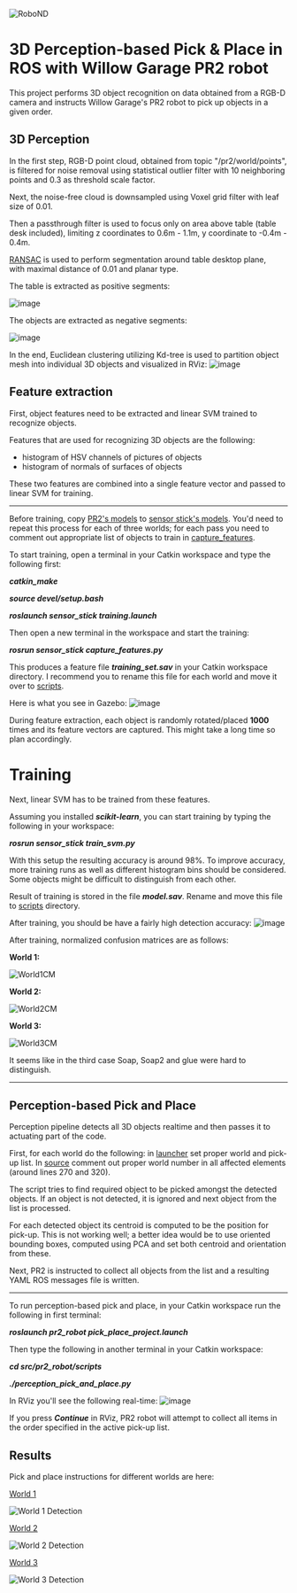 ![RoboND](https://camo.githubusercontent.com/0f51a1a655e13e62c95e95dfe5850bf2c20b1dd6/68747470733a2f2f73332d75732d776573742d312e616d617a6f6e6177732e636f6d2f756461636974792d726f626f746963732f45787472612b496d616765732f526f626f4e445f666c61672e706e67)

# 3D Perception-based Pick & Place in ROS with Willow Garage PR2 robot

This project performs 3D object recognition on data obtained from a RGB-D camera and instructs Willow Garage's PR2 robot 
to pick up objects in a given order.

## 3D Perception

In the first step, RGB-D point cloud, obtained from topic "/pr2/world/points", is filtered for noise removal using
statistical outlier filter with 10 neighboring points and 0.3 as threshold scale factor.

Next, the noise-free cloud is downsampled using Voxel grid filter with leaf size of 0.01.

Then a passthrough filter is used to focus only on area above table (table desk included), limiting z coordinates
to 0.6m - 1.1m, y coordinate to -0.4m - 0.4m.

[RANSAC](https://en.wikipedia.org/wiki/Random_sample_consensus) is used to perform segmentation around table desktop plane, \
with maximal distance of 0.01 and planar type.

The table is extracted as positive segments:

![image](images/3D_Table.PNG)

The objects are extracted as negative segments:

![image](images/3D_Objects.PNG)

In the end, Euclidean clustering utilizing Kd-tree is used to partition object mesh into individual 3D objects and visualized in RViz: 
![image](images/3D_clustering.png)

## Feature extraction
First, object features need to be extracted and linear SVM trained to recognize objects.

Features that are used for recognizing 3D objects are the following:
* histogram of HSV channels of pictures of objects
* histogram of normals of surfaces of objects

These two features are combined into a single feature vector and passed to linear SVM for training.

---
Before training, copy [PR2's models](pr2_robot/models) to [sensor stick's models](sensor_stick/models). 
You'd need to repeat this process for each of three worlds; for each pass you need to comment out appropriate 
list of objects to train in [capture_features](sensor_stick/scripts/capture_features.py).
 
To start training, open a terminal in your Catkin workspace and type the following first:

***catkin_make***

***source devel/setup.bash***

***roslaunch sensor_stick training.launch***

Then open a new terminal in the workspace and start the training:

***rosrun sensor_stick capture_features.py***

This produces a feature file ***training_set.sav*** in your Catkin workspace directory. I recommend you to rename this 
file for each world and move it over to [scripts](sensor_stick/scripts). 

Here is what you see in Gazebo:
![image](images/3D_Training.PNG)

During feature extraction, each object is randomly rotated/placed **1000** times and its feature vectors are captured.
This might take a long time so plan accordingly.

# Training
Next, linear SVM has to be trained from these features.

Assuming you installed ***scikit-learn***, you can start training by typing the following in your workspace:

***rosrun sensor_stick train_svm.py***

With this setup the resulting accuracy is around 98%. To improve accuracy, more training runs as well as different histogram bins should be considered.
Some objects might be difficult to distinguish from each other.

Result of training is stored in the file ***model.sav***. Rename and move this file to [scripts](sensor_stick/scripts) directory.

After training, you should be have a fairly high detection accuracy:
![image](images/PR2_detection.PNG)

After training, normalized confusion matrices are as follows:

**World 1:**

![World1CM](images/CM_World1.PNG)

**World 2:**

![World2CM](images/CM_World2.PNG)

**World 3:**

![World3CM](images/CM_World3.PNG)

It seems like in the third case Soap, Soap2 and glue were hard to distinguish.

---
## Perception-based Pick and Place

Perception pipeline detects all 3D objects realtime and then passes it to actuating part of the code.

First, for each world do the following:
in [launcher](pr2_robot/launch/pick_place_project.launch) set proper world and pick-up list.
In [source](pr2_robot/scripts/perception_pick_and_place.py) comment out proper world number in all affected elements 
(around lines 270 and 320).
 
The script tries to find required object to be picked amongst the detected objects. If an object is not detected, it is
ignored and next object from the list is processed.

For each detected object its centroid is computed to be the position for pick-up. This is not working well; a better
idea would be to use oriented bounding boxes, computed using PCA and set both centroid and orientation from these.

Next, PR2 is instructed to collect all objects from the list and a resulting YAML ROS messages file is written.

---
To run perception-based pick and place, in your Catkin workspace run the following in first terminal:

***roslaunch pr2_robot pick_place_project.launch***

Then type the following in another terminal in your Catkin workspace:
 
***cd src/pr2_robot/scripts***

***./perception_pick_and_place.py***

In RViz you'll see the following real-time:
![image](images/pick_pose.PNG)

If you press ***Continue*** in RViz, PR2 robot will attempt to collect all items in the order specified in the active pick-up list.

## Results

Pick and place instructions for different worlds are here:

[World 1](output_1.yaml)

![World 1 Detection](images/W1_Detection.PNG)

[World 2](output_2.yaml)

![World 2 Detection](images/W2_Detection.PNG)

[World 3](output_3.yaml)

![World 3 Detection](images/W3_Detection.PNG)

